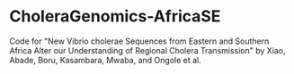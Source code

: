 # CholeraGenomics-AfricaSE

Code for "New Vibrio cholerae Sequences from Eastern and Southern Africa Alter our Understanding of Regional Cholera Transmission" by Xiao, Abade, Boru, Kasambara, Mwaba, and Ongole et al.
